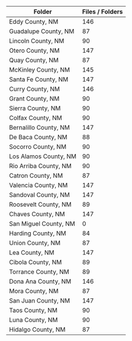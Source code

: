 | Folder                |   Files / Folders |
|-----------------------|-------------------|
| Eddy County, NM       |               146 |
| Guadalupe County, NM  |                87 |
| Lincoln County, NM    |                90 |
| Otero County, NM      |               147 |
| Quay County, NM       |                87 |
| McKinley County, NM   |               145 |
| Santa Fe County, NM   |               147 |
| Curry County, NM      |               146 |
| Grant County, NM      |                90 |
| Sierra County, NM     |                90 |
| Colfax County, NM     |                90 |
| Bernalillo County, NM |               147 |
| De Baca County, NM    |                88 |
| Socorro County, NM    |                90 |
| Los Alamos County, NM |                90 |
| Rio Arriba County, NM |                90 |
| Catron County, NM     |                87 |
| Valencia County, NM   |               147 |
| Sandoval County, NM   |               147 |
| Roosevelt County, NM  |                89 |
| Chaves County, NM     |               147 |
| San Miguel County, NM |                 0 |
| Harding County, NM    |                84 |
| Union County, NM      |                87 |
| Lea County, NM        |               147 |
| Cibola County, NM     |                89 |
| Torrance County, NM   |                89 |
| Dona Ana County, NM   |               146 |
| Mora County, NM       |                87 |
| San Juan County, NM   |               147 |
| Taos County, NM       |                90 |
| Luna County, NM       |                90 |
| Hidalgo County, NM    |                87 |